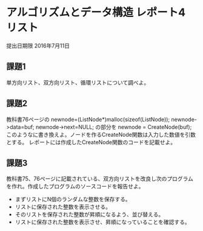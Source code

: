 # アルゴリズムとデータ構造 レポート4 リスト

提出日期限 2016年7月11日

## 課題1

単方向リスト、双方向リスト、循環リストについて調べよ。

## 課題2

教科書76ページの
 newnode=(ListNode*)malloc(sizeof(ListNode));
 newnode->data=buf;
 newnode->next=NULL;
の部分を
 newnode = CreateNode(buf);
このようなに書き換えよ。ノードを作るCreateNode関数は入力した数値を引数とする。
レポートには作成したCreateNode関数のコードを記載せよ。

## 課題3

教科書75、76ページに記載されている、双方向リストを改良し次のプログラムを作れ。作成したプログラムのソースコードを報告せよ。

* まずリストにN個のランダムな整数を保存する。
* リストに保存された整数を表示させる。
* そのリストを保存された整数が昇順になるよう、並び替える。
* リストに保存された整数を表示させ、昇順になっていることを確認する。

